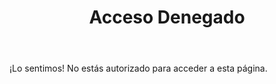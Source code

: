 ﻿---
layout: default
title: Acceso Denegado
categories: 
created: 2012-08-15
changed: 2013-07-26
post_author: admin
lang: es
---
 <p>¡Lo sentimos! No estás autorizado para acceder a esta página.</p>

